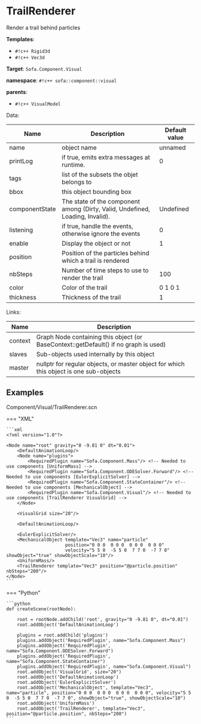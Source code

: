 # TrailRenderer

Render a trail behind particles


__Templates__:

- `#!c++ Rigid3d`
- `#!c++ Vec3d`

__Target__: `Sofa.Component.Visual`

__namespace__: `#!c++ sofa::component::visual`

__parents__: 

- `#!c++ VisualModel`

Data: 

<table>
<thead>
    <tr>
        <th>Name</th>
        <th>Description</th>
        <th>Default value</th>
    </tr>
</thead>
<tbody>
	<tr>
		<td>name</td>
		<td>
object name
</td>
		<td>unnamed</td>
	</tr>
	<tr>
		<td>printLog</td>
		<td>
if true, emits extra messages at runtime.
</td>
		<td>0</td>
	</tr>
	<tr>
		<td>tags</td>
		<td>
list of the subsets the objet belongs to
</td>
		<td></td>
	</tr>
	<tr>
		<td>bbox</td>
		<td>
this object bounding box
</td>
		<td></td>
	</tr>
	<tr>
		<td>componentState</td>
		<td>
The state of the component among (Dirty, Valid, Undefined, Loading, Invalid).
</td>
		<td>Undefined</td>
	</tr>
	<tr>
		<td>listening</td>
		<td>
if true, handle the events, otherwise ignore the events
</td>
		<td>0</td>
	</tr>
	<tr>
		<td>enable</td>
		<td>
Display the object or not
</td>
		<td>1</td>
	</tr>
	<tr>
		<td>position</td>
		<td>
Position of the particles behind which a trail is rendered
</td>
		<td></td>
	</tr>
	<tr>
		<td>nbSteps</td>
		<td>
Number of time steps to use to render the trail
</td>
		<td>100</td>
	</tr>
	<tr>
		<td>color</td>
		<td>
Color of the trail
</td>
		<td>0 1 0 1</td>
	</tr>
	<tr>
		<td>thickness</td>
		<td>
Thickness of the trail
</td>
		<td>1</td>
	</tr>

</tbody>
</table>

Links: 

| Name | Description |
| ---- | ----------- |
|context|Graph Node containing this object (or BaseContext::getDefault() if no graph is used)|
|slaves|Sub-objects used internally by this object|
|master|nullptr for regular objects, or master object for which this object is one sub-objects|



## Examples

Component/Visual/TrailRenderer.scn

=== "XML"

    ```xml
    <?xml version="1.0"?>
    
    <Node name="root" gravity="0 -9.81 0" dt="0.01">
        <DefaultAnimationLoop/>
        <Node name="plugins">
            <RequiredPlugin name="Sofa.Component.Mass"/> <!-- Needed to use components [UniformMass] -->
            <RequiredPlugin name="Sofa.Component.ODESolver.Forward"/> <!-- Needed to use components [EulerExplicitSolver] -->
            <RequiredPlugin name="Sofa.Component.StateContainer"/> <!-- Needed to use components [MechanicalObject] -->
            <RequiredPlugin name="Sofa.Component.Visual"/> <!-- Needed to use components [TrailRenderer VisualGrid] -->
        </Node>
    
        <VisualGrid size="20"/>
    
        <DefaultAnimationLoop/>
    
        <EulerExplicitSolver/>
        <MechanicalObject template="Vec3" name="particle"
                          position="0 0 0  0 0 0  0 0 0  0 0 0"
                          velocity="5 5 0  -5 5 0  7 7 0  -7 7 0" showObject="true" showObjectScale="10"/>
        <UniformMass/>
        <TrailRenderer template="Vec3" position="@particle.position" nbSteps="200"/>
    </Node>
    ```

=== "Python"

    ```python
    def createScene(rootNode):

        root = rootNode.addChild('root', gravity="0 -9.81 0", dt="0.01")
        root.addObject('DefaultAnimationLoop')

        plugins = root.addChild('plugins')
        plugins.addObject('RequiredPlugin', name="Sofa.Component.Mass")
        plugins.addObject('RequiredPlugin', name="Sofa.Component.ODESolver.Forward")
        plugins.addObject('RequiredPlugin', name="Sofa.Component.StateContainer")
        plugins.addObject('RequiredPlugin', name="Sofa.Component.Visual")
        root.addObject('VisualGrid', size="20")
        root.addObject('DefaultAnimationLoop')
        root.addObject('EulerExplicitSolver')
        root.addObject('MechanicalObject', template="Vec3", name="particle", position="0 0 0  0 0 0  0 0 0  0 0 0", velocity="5 5 0  -5 5 0  7 7 0  -7 7 0", showObject="true", showObjectScale="10")
        root.addObject('UniformMass')
        root.addObject('TrailRenderer', template="Vec3", position="@particle.position", nbSteps="200")
    ```

